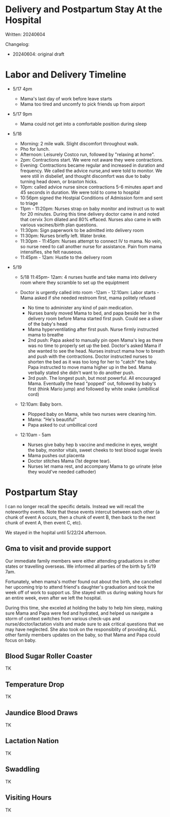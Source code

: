 # Delivery and Postpartum Stay At the Hospital

Written: 20240604

Changelog:

- 20240604: original draft

# Labor and Delivery Timeline

- 5/17 4pm

  - Mama's last day of work before leave starts
  - Mama too tired and uncomfy to pick friends up from airport

- 5/17 9pm

  - Mama could not get into a comfortable position during sleep

- 5/18

  - Morning: 2 mile walk. Slight discomfort throughout walk.
  - Pho for lunch.
  - Afternoon: Leisurely Costco run, followed by "relaxing at home".
  - 2pm: Contractions start. We were not aware they were contractions.
  - Evening: Contractions became regular and increased in duration and frequency. We called the advice nurse,and were told to monitor. We were still in disbelief, and thought discomfort was due to baby turning head down, or braxton hicks.
  - 10pm: called advice nurse since contractions 5-6 minutes apart and 45 seconds in duration. We were told to come to hospital
  - 10:56pm signed the Hostpial Conditions of Admission form and sent to triage
  - 11pm - 11:20pm: Nurses strap on baby monitor and instruct us to wait for 20 minutes. During this time delivery doctor came in and noted that cervix 3cm dilated and 80% effaced. Nurses also came in with various vacines/birth plan questions.
  - 11:30pm: Sign paperwork to be admitted into delivery room
  - 11:30pm: Nurses briefly left. Water broke.
  - 11:30pm - 11:45pm: Nurses attempt to connect IV to mama. No vein, so nurse need to call another nurse for assistance. Pain from mama intensifies, she felt nauseous.
  - 11:45pm - 12am: Hustle to the delivery room

- 5/19

  - 5/18 11:45pm- 12am: 4 nurses hustle and take mama into delivery room where they scramble to set up the equiptment
  - Doctor is urgently called into room
    -12am - 12:10am: Labor starts - Mama asked if she needed restroom first, mama politely refused

    - No time to administer any kind of pain medication.
    - Nurses barely moved Mama to bed, and papa beside her in the delivery room before Mama started first push. Could see a sliver of the baby's head
    - Mama hyperventilating after first push. Nurse firmly instructed mama to breathe
    - 2nd push: Papa asked to manually pin open Mama's leg as there was no time to properly set up the bed. Doctor's asked Mama if she wanted to see the head. Nurses instruct mama how to breath and push with the contractions. Doctor instructed nurses to shorten the bed as it was too long for her to "catch" the baby. Papa instructed to move mama higher up in the bed. Mama verbally stated she didn't want to do another push.
    - 3rd push. The longest push, but most powerful. All encouraged Mama. Eventually the head "popped" out, followed by baby's first (think Mario jump) and followed by white snake (umbillical cord)

  - 12:10am: Baby born.
    - Plopped baby on Mama, while two nurses were cleaning him.
    - Mama: "He's beautiful"
    - Papa asked to cut umbillical cord
  - 12:10am - 5am
    - Nurses give baby hep b vaccine and medicine in eyes, weight the baby, monitor vitals, sweet cheeks to test blood sugar levels
    - Mama pushes out placenta
    - Doctor stitches Mama (1st degree tear).
    - Nurses let mama rest, and accompany Mama to go urinate (else they would've needed cathoder)

# Postpartum Stay

I can no longer recall the specific details. Instead we will recall the noteworthy events. Note that these events intercut between each other (a chunk of event A occurs, then a chunk of event B, then back to the next chunk of event A, then event C, etc).

We stayed in the hopital until 5/22/24 afternoon.

## Gma to visit and provide support

Our immediate family members were either attending graduations in other states or travelling overseas. We informed all parties of the birth by 5/19 7am.

Fortunately, when mama's mother found out about the birth, she cancelled her upcoming trip to attend friend's daughter's graduation and took the week off of work to support us. She stayed with us during waking hours for an entire week, even after we left the hospital.

During this time, she exceled at holding the baby to help him sleep, making sure Mama and Papa were fed and hydrated, and helped us navigate a storm of context switches from various check-ups and nurse/doctor/lactation visits and made sure to ask critical questions that we may have neglected. She also took on the responsiblity of providing ALL other family members updates on the baby, so that Mama and Papa could focus on baby.

## Blood Sugar Roller Coaster

TK

## Temperature Drop

TK

## Jaundice Blood Draws

TK

## Lactation Nation

TK

## Swaddling

TK

## Visiting Hours

TK
